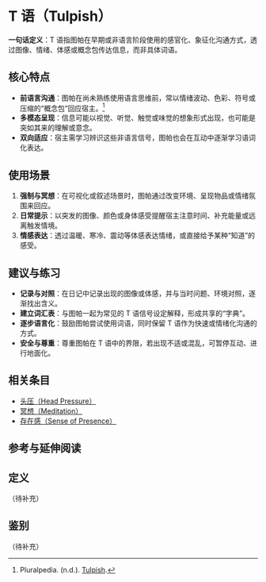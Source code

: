 # T 语（Tulpish）

**一句话定义**：T 语指图帕在早期或非语言阶段使用的感官化、象征化沟通方式，透过图像、情绪、体感或概念包传达信息，而非具体词语。 

## 核心特点

- **前语言沟通**：图帕在尚未熟练使用语言思维前，常以情绪波动、色彩、符号或压缩的“概念包”回应宿主。[^tulpish-pluralpedia]
- **多模态呈现**：信息可能以视觉、听觉、触觉或味觉的想象形式出现，也可能是突如其来的理解或意念。
- **双向适应**：宿主需学习辨识这些非语言信号，图帕也会在互动中逐渐学习语词化表达。

## 使用场景

1. **强制与冥想**：在可视化或叙述场景时，图帕通过改变环境、呈现物品或情绪氛围来回应。
2. **日常提示**：以突发的图像、颜色或身体感受提醒宿主注意时间、补充能量或远离触发情境。
3. **情感表达**：透过温暖、寒冷、震动等体感表达情绪，或直接给予某种“知道”的感受。

## 建议与练习

- **记录与对照**：在日记中记录出现的图像或体感，并与当时问题、环境对照，逐渐找出含义。
- **建立词汇表**：与图帕一起为常见的 T 语信号设定解释，形成共享的“字典”。
- **逐步语言化**：鼓励图帕尝试使用词语，同时保留 T 语作为快速或情绪化沟通的方式。
- **安全与尊重**：尊重图帕在 T 语中的界限，若出现不适或混乱，可暂停互动、进行地面化。

## 相关条目

- [头压（Head Pressure）](Head-Pressure.md)
- [冥想（Meditation）](../实践与支持/Meditation.md)
- [存在感（Sense of Presence）](Sense-Of-Presence.md)

## 参考与延伸阅读

[^tulpish-pluralpedia]: Pluralpedia. (n.d.). [Tulpish](https://pluralpedia.org/w/Tulpish).

## 定义
（待补充）

## 鉴别
（待补充）
